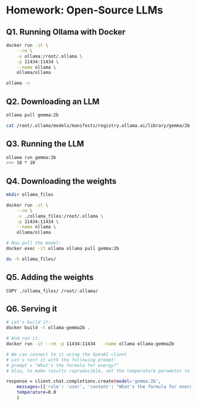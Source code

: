 # Homework: Open-Source LLMs

## Q1. Running Ollama with Docker

```bash
docker run -it \
    --rm \
    -v ollama:/root/.ollama \
    -p 11434:11434 \
    --name ollama \
    ollama/ollama
```

```bash
ollama -v
```

## Q2. Downloading an LLM

```bash
ollama pull gemma:2b

cat /root/.ollama/models/manifests/registry.ollama.ai/library/gemma/2b
```

## Q3. Running the LLM

```bash
ollama run gemma:2b
>>> 10 * 10
```

## Q4. Downloading the weights

```bash
mkdir ollama_files

docker run -it \
    --rm \
    -v ./ollama_files:/root/.ollama \
    -p 11434:11434 \
    --name ollama \
    ollama/ollama

# Now pull the model:
docker exec -it ollama ollama pull gemma:2b

du -h ollama_files/
```

## Q5. Adding the weights

```docker
COPY ./ollama_files/ /root/.ollama/
```

## Q6. Serving it

```bash
# Let's build it:
docker build -t ollama-gemma2b .

# And run it:
docker run -it --rm -p 11434:11434  --name ollama ollama-gemma2b

# We can connect to it using the OpenAI client
# Let's test it with the following prompt:
# prompt = "What's the formula for energy?"
# Also, to make results reproducible, set the temperature parameter to 0:

response = client.chat.completions.create(model='gemma:2b',
    messages=[{'role': 'user', 'content': "What's the formula for energy?"}],
    temperature=0.0
    )
```
